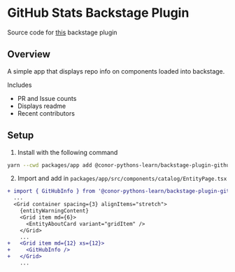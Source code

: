 # GitHub Stats Backstage Plugin

Source code for [this](https://www.npmjs.com/package/@conor-pythons-learn/backstage-plugin-github-stats?activeTab=readme) backstage plugin

## Overview

A simple app that displays repo info on components loaded into backstage.

Includes
- PR and Issue counts
- Displays readme
- Recent contributors

## Setup

1. Install with the following command

```bash
yarn --cwd packages/app add @conor-pythons-learn/backstage-plugin-github-stats
```


2. Import and add in `packages/app/src/components/catalog/EntityPage.tsx`

```diff
+ import { GitHubInfo } from '@conor-pythons-learn/backstage-plugin-github-stats';
  ...
  <Grid container spacing={3} alignItems="stretch">
    {entityWarningContent}
    <Grid item md={6}>
      <EntityAboutCard variant="gridItem" />
    </Grid>
    ...
+   <Grid item md={12} xs={12}>
+     <GitHubInfo />
+   </Grid>
    ...
```
